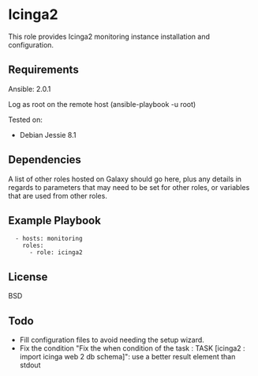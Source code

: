 Icinga2
=======

This role provides Icinga2 monitoring instance installation and configuration.

Requirements
------------

Ansible: 2.0.1

Log as root on the remote host (ansible-playbook -u root)

Tested on:

- Debian Jessie 8.1

Dependencies
------------

A list of other roles hosted on Galaxy should go here, plus any details in regards to parameters that may need to be set for other roles, or variables that are used from other roles.

Example Playbook
----------------

      - hosts: monitoring
        roles:
          - role: icinga2

License
-------

BSD

Todo
----

- Fill configuration files to avoid needing the setup wizard.
- Fix the condition "Fix the when condition of the task : TASK [icinga2 : import icinga web 2 db schema]": use a better result element than stdout
